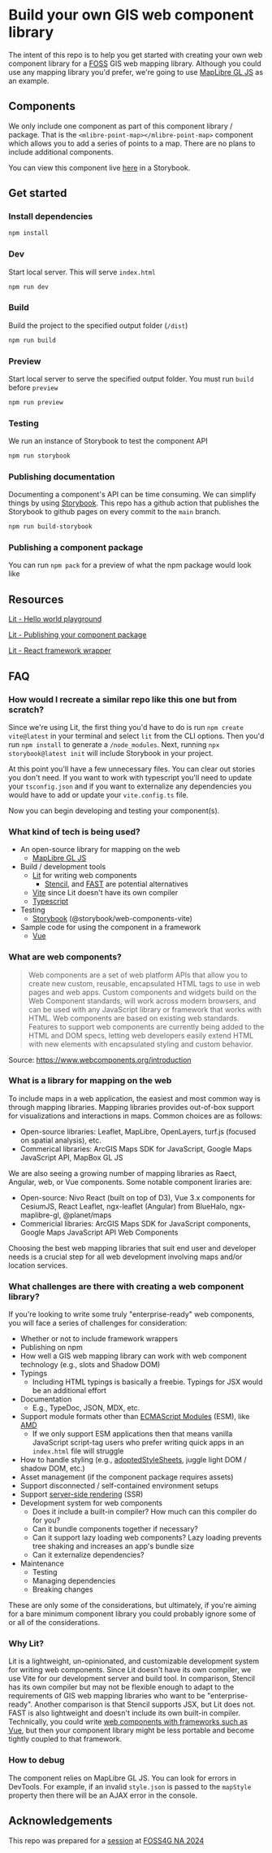 # Build your own GIS web component library

The intent of this repo is to help you get started with creating your own web component library for a [FOSS](https://en.wikipedia.org/wiki/Free_and_open-source_software) GIS web mapping library. Although you could use any mapping library you'd prefer, we're going to use [MapLibre GL JS](https://maplibre.org/) as an example.

## Components

We only include one component as part of this component library / package. That is the `<mlibre-point-map></mlibre-point-map>` component which allows you to add a series of points to a map. There are no plans to include additional components.

You can view this component live [here](https://omarkawach.github.io/foss-gis-web-components/?path=/docs/point-map-component--welcome) in a Storybook.

## Get started

### Install dependencies

```bash
npm install
```

### Dev

Start local server. This will serve `index.html`

```bash
npm run dev
```

### Build

Build the project to the specified output folder (`/dist`)

```bash
npm run build
```

### Preview

Start local server to serve the specified output folder. You must run `build` before `preview`

```bash
npm run preview
```

### Testing

We run an instance of Storybook to test the component API

```bash
npm run storybook
```

### Publishing documentation

Documenting a component's API can be time consuming. We can simplify things by using [Storybook](https://storybook.js.org/). This repo has a github action that publishes the Storybook to github pages on every commit to the `main` branch.

```bash
npm run build-storybook
```

### Publishing a component package

You can run `npm pack` for a preview of what the npm package would look like

## Resources

[Lit - Hello world playground](https://lit.dev/playground/#sample=examples/hello-world)

[Lit - Publishing your component package](https://lit.dev/docs/tools/publishing/)

[Lit - React framework wrapper](https://lit.dev/docs/frameworks/react/)

## FAQ

### How would I recreate a similar repo like this one but from scratch?

Since we're using Lit, the first thing you'd have to do is run `npm create vite@latest` in your terminal and select `lit` from the CLI options. Then you'd run `npm install` to generate a `/node_modules`. Next, running `npx storybook@latest init` will include Storybook in your project.

At this point you'll have a few unnecessary files. You can clear out stories you don't need. If you want to work with typescript you'll need to update your `tsconfig.json` and if you want to externalize any dependencies you would have to add or update your `vite.config.ts` file.

Now you can begin developing and testing your component(s).

### What kind of tech is being used?

- An open-source library for mapping on the web
  - [MapLibre GL JS](https://maplibre.org/)
- Build / development tools
  - [Lit](https://lit.dev/) for writing web components
    - [Stencil](https://stenciljs.com/), and [FAST](https://fast.design/) are potential alternatives
  - [Vite](https://vitejs.dev/) since Lit doesn't have its own compiler
  - [Typescript](https://www.typescriptlang.org/)
- Testing
  - [Storybook](https://storybook.js.org/) (@storybook/web-components-vite)
- Sample code for using the component in a framework
  - [Vue](https://vuejs.org/)

### What are web components?

> Web components are a set of web platform APIs that allow you to create new custom, reusable, encapsulated HTML tags to use in web pages and web apps. Custom components and widgets build on the Web Component standards, will work across modern browsers, and can be used with any JavaScript library or framework that works with HTML.
> Web components are based on existing web standards. Features to support web components are currently being added to the HTML and DOM specs, letting web developers easily extend HTML with new elements with encapsulated styling and custom behavior.

Source: https://www.webcomponents.org/introduction

### What is a library for mapping on the web

To include maps in a web application, the easiest and most common way is through mapping libraries. Mapping libraries provides out-of-box support for visualizations and interactions in maps. Common choices are as follows:

- Open-source libraries: Leaflet, MapLibre, OpenLayers, turf.js (focused on spatial analysis), etc.
- Commerical libraries: ArcGIS Maps SDK for JavaScript, Google Maps JavaScript API, MapBox GL JS

We are also seeing a growing number of mapping libraries as Raect, Angular, web, or Vue components. Some notable component liraries are:

- Open-source: Nivo React (built on top of D3),
  Vue 3.x components for CesiumJS,
  React Leaflet,
  ngx-leaflet (Angular) from BlueHalo,
  ngx-maplibre-gl,
  @planet/maps
- Commericial libraries: ArcGIS Maps SDK for JavaScript components,
  Google Maps JavaScript API Web Components

Choosing the best web mapping libraries that suit end user and developer needs is a crucial step for all web development involving maps and/or location services.

### What challenges are there with creating a web component library?

If you're looking to write some truly "enterprise-ready" web components, you will face a series of challenges for consideration:

- Whether or not to include framework wrappers
- Publishing on npm
- How well a GIS web mapping library can work with web component technology (e.g., slots and Shadow DOM)
- Typings
  - Including HTML typings is basically a freebie. Typings for JSX would be an additional effort
- Documentation
  - E.g., TypeDoc, JSON, MDX, etc.
- Support module formats other than [ECMAScript Modules](https://nodejs.org/api/esm.html) (ESM), like [AMD](https://en.wikipedia.org/wiki/Asynchronous_module_definition)
  - If we only support ESM applications then that means vanilla JavaScript script-tag users who prefer writing quick apps in an `index.html` file will struggle
- How to handle styling (e.g., [adoptedStyleSheets](https://developer.mozilla.org/en-US/docs/Web/API/Document/adoptedStyleSheets), juggle light DOM / shadow DOM, etc.)
- Asset management (if the component package requires assets)
- Support disconnected / self-contained environment setups
- Support [server-side rendering](https://www.debugbear.com/blog/server-side-rendering) (SSR)
- Development system for web components
  - Does it include a built-in compiler? How much can this compiler do for you?
  - Can it bundle components together if necessary?
  - Can it support lazy loading web components? Lazy loading prevents tree shaking and increases an app's bundle size
  - Can it externalize dependencies?
- Maintenance
  - Testing
  - Managing dependencies
  - Breaking changes

These are only some of the considerations, but ultimately, if you're aiming for a bare minimum component library you could probably ignore some of or all of the considerations.

### Why Lit?

Lit is a lightweight, un-opinionated, and customizable development system for writing web components. Since Lit doesn't have its own compiler, we use Vite for our development server and build tool. In comparison, Stencil has its own compiler but may not be flexible enough to adapt to the requirements of GIS web mapping libraries who want to be "enterprise-ready". Another comparison is that Stencil supports JSX, but Lit does not. FAST is also lightweight and doesn't include its own built-in compiler. Technically, you could write [web components with frameworks such as Vue](https://vuejs.org/guide/extras/web-components.html#building-custom-elements-with-vue), but then your component library might be less portable and become tightly coupled to that framework.

### How to debug

The component relies on MapLibre GL JS. You can look for errors in DevTools. For example, if an invalid `style.json` is passed to the `mapStyle` property then there will be an AJAX error in the console.

## Acknowledgements

This repo was prepared for a [session](https://whova.com/embedded/session/yES4SgdEKaaEK0AD6y4YnM1DD3NRWjkPECkzqJQHhCY%3D/4005893/?widget=primary) at [FOSS4G NA 2024](https://www.foss4gna.org/)
